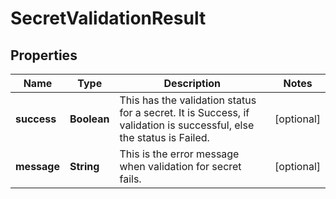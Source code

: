 # SecretValidationResult

## Properties
Name | Type | Description | Notes
------------ | ------------- | ------------- | -------------
**success** | **Boolean** | This has the validation status for a secret. It is Success, if validation is successful, else the status is Failed. |  [optional]
**message** | **String** | This is the error message when validation for secret fails. |  [optional]
